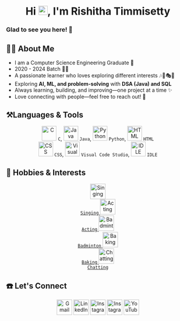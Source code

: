 <h1 align="center"> Hi <img src="https://media.giphy.com/media/hvRJCLFzcasrR4ia7z/giphy.gif" width="25px">, I'm Rishitha Timmisetty</h1>

<!-- <p align="center">
  <img src="https://visitor-badge.glitch.me/badge?page_id=Rishitha-timmisetty.Rishitha-timmisetty"/>
</p> -->

### Glad to see you here! 👋

## **🙋‍♀️ About Me**
<ul>
  <li>I am a Computer Science Engineering Graduate 🏫</li>
  <li>2020 - 2024 Batch 👩‍🎓</li>
  <li>A passionate learner who loves exploring different interests 🎶🏸🎭🍰</li>
  <li>Exploring <b>AI, ML, and problem-solving</b> with <b>DSA (Java) and SQL</b></li>
  <li>Always learning, building, and improving—one project at a time ✨</li>
  <li>Love connecting with people—feel free to reach out! 💬</li>
</ul>


## **⚒️Languages & Tools**

<p align="center">
    <img src="https://img.icons8.com/color/48/000000/c-programming.png" alt="C" width="40" height="40">
    <code>C</code>,
    <img src="https://img.icons8.com/color/48/000000/java-coffee-cup-logo.png" alt="Java" width="40" height="40">
    <code>Java</code>,
    <img src="https://img.icons8.com/color/48/000000/python.png" alt="Python" width="40" height="40">
    <code>Python</code>,
    <img src="https://img.icons8.com/color/48/000000/html-5.png" alt="HTML" width="40" height="40">
    <code>HTML</code><br>
    <img src="https://img.icons8.com/color/48/000000/css.png" alt="CSS" width="40" height="40">
    <code>CSS</code>,
    <img src="https://img.icons8.com/color/48/000000/visual-studio-code-2019.png" alt="Visual Code Studio" width="40" height="40">
    <code>Visual Code Studio</code>,
    <img src="https://img.icons8.com/color/48/000000/python.png" alt="IDLE" width="40" height="40">
    <code>IDLE</code>
</p>

## 🎨 Hobbies & Interests

<p align="center">
    <a href="https://en.wikipedia.org/wiki/Singing" target="_blank">
        <img src="https://img.icons8.com/doodle/50/000000/microphone.png" alt="Singing" width="42" height="42">
        <br><code>Singing</code>
    </a>
    <a href="https://en.wikipedia.org/wiki/Performing_arts" target="_blank">
        <img src="https://img.icons8.com/doodle/50/000000/theater-mask.png" alt="Acting" width="42" height="42">
        <br><code>Acting</code>
    </a>
    <a href="https://en.wikipedia.org/wiki/Badminton" target="_blank">
        <img src="https://img.icons8.com/doodle/50/000000/badminton.png" alt="Badminton" width="42" height="42">
        <br><code>Badminton</code>
    </a>
    <a href="https://en.wikipedia.org/wiki/Baking" target="_blank">
        <img src="https://img.icons8.com/doodle/50/000000/cupcake.png" alt="Baking" width="42" height="42">
        <br><code>Baking</code>
    </a>
    <a href="https://www.linkedin.com/in/rishitha-timmisetty-404a3719b/" target="_blank">
        <img src="https://img.icons8.com/doodle/50/000000/chat.png" alt="Chatting" width="42" height="42">
        <br><code>Chatting</code>
    </a>
</p>



## ☎️ Let's Connect

<p align="center">
    <a href="mailto:rishithatimmisetty@gmail.com"><img src="https://img.icons8.com/doodle/50/000000/gmail.png" alt="Gmail" width="42" height="42"/></a>
    <a href="https://www.linkedin.com/in/rishitha-timmisetty-404a3719b/" target="blank"><img src="https://img.icons8.com/doodle/50/000000/linkedin.png" alt="LinkedIn" width="42" height="42"/></a>
  <a href="https://www.instagram.com/letuscode_2gether/"><img src="https://img.icons8.com/doodle/48/000000/instagram-new.png" alt="Instagram" width="42" height="42"/></a>
    <a href="https://www.instagram.com/rishitha_timmisetty/"><img src="https://img.icons8.com/doodle/48/000000/instagram-new.png" alt="Instagram" width="42" height="42"/></a>
    <a href="https://www.youtube.com/channel/UCrYeZma766xC66MUEp_ZhQw"><img src="https://img.icons8.com/doodle/48/000000/youtube-play--v2.png" alt="YouTube" width="42" height="42"/></a>
</p>
